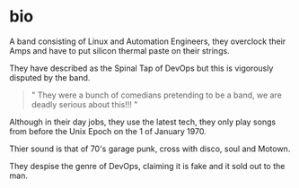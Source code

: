 # bio

A band consisting of Linux and Automation Engineers, they overclock their Amps and have to put silicon thermal paste on their strings.

They have described as the Spinal Tap of DevOps but this is vigorously disputed by the band.

> " They were a bunch of comedians pretending to be a band, we are deadly serious about this!!! "

Although in their day jobs, they use the latest tech, they only play songs from before the Unix Epoch on the 1 of January 1970.

Thier sound is that of 70's garage punk, cross with disco, soul and Motown.

They despise the genre of DevOps, claiming it is fake and it sold out to the man.
